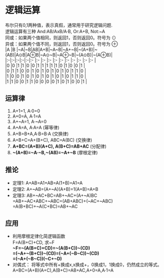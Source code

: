 # 逻辑运算
布尔只有0,1两种值，表示真假，通常用于研究逻辑问题.  
逻辑运算有三种 And:AB/AxB/A·B, Or:A+B, Not:~A  
同或：如果两个值相同，则返回1，否则返回0。符号为 ⊙  
异或：如果两个值不同，则返回1，否则返回0。符号为 ⊕  
|A |B |~A|~B|AB|A+B|~A~B|~A+~B|~(A+B)|~(AB)|A⊙B|A⊕B|~A⊙~B|~A⊕~B|~(A⊙B)|~(A⊕B)|  
|:-|:-|:-|:-|:-|:- |:-  |:-   |:-    |:-   |:-  |:-  |:-   |:-    |:-    |:-     |       
|0 |0 |1 |1 |0 |0  |1   |1    |1     |1    |1   |0   |1    |0     |0     |1      |    
|0 |1 |1 |0 |0 |1  |0   |1    |0     |1    |0   |1   |0    |1     |1     |0      |    
|1 |0 |0 |1 |0 |1  |0   |1    |0     |1    |0   |1   |0    |1     |1     |0      |    
|1 |1 |0 |0 |1 |1  |0   |0    |0     |0    |1   |0   |1    |0     |0     |1      |  
## 运算律
1. A+1=1, A·0=0
2. A+0=A, A·1=A
3. A+~A=1, A·~A=0
4. A+A=A, A·A=A (幂等律)
5. A+B=B+A,A·B=B·A  (交换律)
6. A+B+C=A+(B+C), ABC=A(BC) (交换律)
7. **A+BC=(A+B)(A+C), A(B+C)=AB+AC**    (分配律)
8. **~(A+B)=~A·~B,~(AB)=~A+~B** (摩根定律)  
## 推论
- 定理1: A+AB=A1+AB=A(1+B)=A1=A
- 定理2: A+~AB=(A+~A)(A+B)=1(A+B)=A+B
- 定理3: AB+~AC+BC=AB+~AC+(A+~A)BC  
  =AB+~AC+ABC+~ABC=(AB+ABC)+(~AC+~ABC)  
  =A(B+BC)+~A(C+BC)=AB+~AC  
## 应用
- 利用摩根定律化简逻辑函数  
  F=A(B+C)+CD, 求\~F  
  **\~F=\~(A(B+C)+CD)=\~(A(B+C))\~(CD)  
  =(\~A+\~(B+C))\~(CD)=(\~A+(\~B\~C))\~(CD)  
  =(\~A+(\~B\~C))(\~C+\~D)**
- 对偶式： 将等式中所有+换成x,x换成+，0换成1，1换成0，仍然成立的等式。
  A+BC=(A+B)(A+C),A(B+C)=AB+AC,A+0=A,A·1=A
